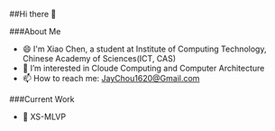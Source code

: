 ##Hi there 👋

###About Me  
- 😄 I'm Xiao Chen, a student at Institute of Computing Technology, Chinese Academy of Sciences(ICT, CAS)  
- 🌱 I’m interested in Cloude Computing and Computer Architecture  
- 📫 How to reach me: JayChou1620@Gmail.com  

###Current Work  
- 📑 XS-MLVP
